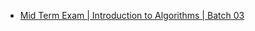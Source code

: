 - [Mid Term Exam | Introduction to Algorithms | Batch 03](https://www.hackerrank.com/contests/mid-term-exam-a-introduction-to-algorithms-a-batch-03/challenges)